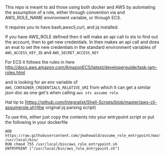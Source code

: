 This repo is meant to aid those using both docker and AWS
by automating the assumption of a role, either through convention via and AWS_ROLE_NAME environment variable, or through ECS.

It requires you to have bash,awscli,curl, and jq installed.

If you have AWS_ROLE defined then it will make an api call to sts to find out the account, then
to get new credentials. In then makes an api call and does an eval to set the new credentials in
the standard environment variables of `AWS_ACCESS_KEY_ID` and `AWS_SECRET_ACCESS_KEY `


For ECS it follows the rules in here
http://docs.aws.amazon.com/AmazonECS/latest/developerguide/task-iam-roles.html

and is looking for an env variable of `AWS_CONTAINER_CREDENTIALS_RELATIVE_URI` from which it 
can get a similar json doc as one get's when calling `aws sts assume role`


Hat tip to [https://github.com/Integralist/Shell-Scripts/blob/master/aws-cli-assumerole.sh](the original jq parsing script)


To use this, either just copy the contents into your entrypoint script or put the following in your dockerfile

```
ADD https://raw.githubusercontent.com/jmahowald/assume_role_entrypoint/master/aws_role_entrypoint.sh /usr/local/bin/
RUN chmod 755 /usr/local/bin/aws_role_entrypoint.sh
ENTRYPOINT ["/usr/local/bin/aws_role_entrypoint.sh"]
```



